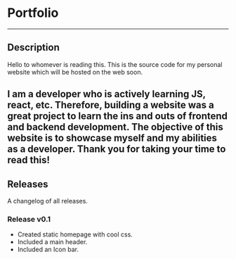 # Portfolio 
--- 
## Description 
Hello to whomever is reading this. This is the source code for my personal website which will be hosted on the web soon. 

I am a developer who is actively learning JS, react, etc. Therefore, building a website was a great project to learn the ins and outs of frontend and backend development. The objective of this website is to showcase myself and my abilities as a developer. Thank you for taking your time to read this! 
--- 
## Releases 
A changelog of all releases. 

### Release v0.1 
* Created static homepage with cool css.
* Included a main header. 
* Included an Icon bar. 